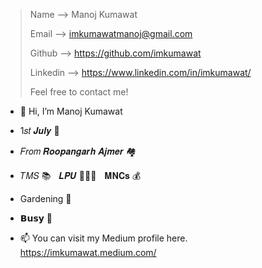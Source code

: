 > Name --> Manoj Kumawat
> 
> Email --> imkumawatmanoj@gmail.com
> 
> Github --> https://github.com/imkumawat
> 
> Linkedin --> https://www.linkedin.com/in/imkumawat/
>
> Feel free to contact me!

- 👋 Hi, I’m Manoj Kumawat

- 1𝑠𝑡 𝑱𝒖𝒍𝒚 👣

- 𝐹𝑟𝑜𝑚 𝑹𝒐𝒐𝒑𝒂𝒏𝒈𝒂𝒓𝒉 𝑨𝒋𝒎𝒆𝒓 🏘️

- 𝑇𝑀𝑆 📚ㅤ𝑳𝑷𝑼 👨🏻‍🎓ㅤ𝐌𝐍𝐂𝐬 💰

- Gardening 🌱

- 𝗕𝘂𝘀𝘆 🚫

- 📫 You can visit my Medium profile here. https://imkumawat.medium.com/

<!---
imkumawat/imkumawat is a ✨ special ✨ repository because its `README.md` (this file) appears on your GitHub profile.
You can click the Preview link to take a look at your changes.
--->
